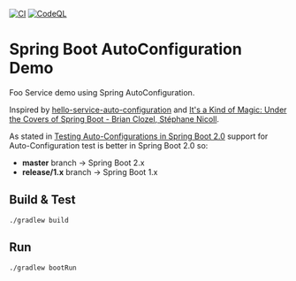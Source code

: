 [![CI](https://github.com/rogervinas/spring-boot-autoconfiguration-demo/actions/workflows/gradle.yml/badge.svg?branch=master)](https://github.com/rogervinas/spring-boot-autoconfiguration-demo/actions/workflows/gradle.yml)
[![CodeQL](https://github.com/rogervinas/spring-boot-autoconfiguration-demo/actions/workflows/codeql-analysis.yml/badge.svg?branch=master)](https://github.com/rogervinas/spring-boot-autoconfiguration-demo/actions/workflows/codeql-analysis.yml)

# Spring Boot AutoConfiguration Demo

Foo Service demo using Spring AutoConfiguration.

Inspired by [hello-service-auto-configuration](https://github.com/snicoll-demos/hello-service-auto-configuration) and [It's a Kind of Magic: Under the Covers of Spring Boot - Brian Clozel, Stéphane Nicoll](https://www.youtube.com/watch?v=jDchAEHIht0).

As stated in [Testing Auto-Configurations in Spring Boot 2.0](https://spring.io/blog/2018/03/07/testing-auto-configurations-with-spring-boot-2-0) support for Auto-Configuration test is better in Spring Boot 2.0 so:
* **master** branch -> Spring Boot 2.x
* **release/1.x** branch -> Spring Boot 1.x

## Build & Test

```shell
./gradlew build
```

## Run

```shell
./gradlew bootRun
```

